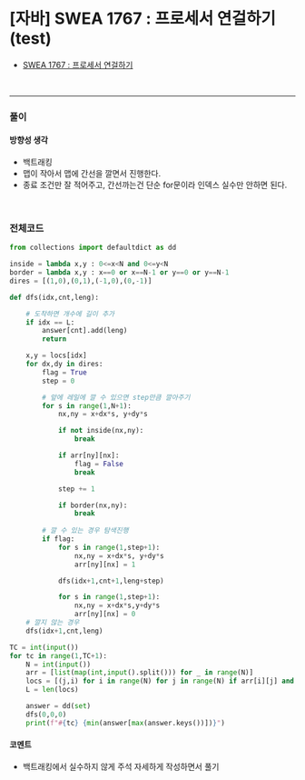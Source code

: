 # **[자바] SWEA 1767 : 프로세서 연걸하기 (test)**
* [SWEA 1767 : 프로세서 연걸하기](https://swexpertacademy.com/main/code/problem/problemDetail.do?contestProbId=AV4suNtaXFEDFAUf)
<br>

---

### **풀이**

#### **방향성 생각**
* 백트래킹
* 맵이 작아서 맵에 간선을 깔면서 진행한다.
* 종료 조건만 잘 적어주고, 간선까는건 단순 for문이라 인덱스 실수만 안하면 된다.

<br>


### **전체코드**
```python
from collections import defaultdict as dd

inside = lambda x,y : 0<=x<N and 0<=y<N
border = lambda x,y : x==0 or x==N-1 or y==0 or y==N-1
dires = [(1,0),(0,1),(-1,0),(0,-1)]

def dfs(idx,cnt,leng):

    # 도착하면 개수에 길이 추가
    if idx == L:
        answer[cnt].add(leng)
        return

    x,y = locs[idx]
    for dx,dy in dires:
        flag = True
        step = 0

        # 앞에 레일에 깔 수 있으면 step만큼 깔아주기
        for s in range(1,N+1):
            nx,ny = x+dx*s, y+dy*s

            if not inside(nx,ny): 
                break

            if arr[ny][nx]: 
                flag = False
                break

            step += 1

            if border(nx,ny): 
                break
        
        # 깔 수 있는 경우 탐색진행
        if flag:  
            for s in range(1,step+1):
                nx,ny = x+dx*s, y+dy*s
                arr[ny][nx] = 1

            dfs(idx+1,cnt+1,leng+step)

            for s in range(1,step+1):
                nx,ny = x+dx*s,y+dy*s
                arr[ny][nx] = 0
    # 깔지 않는 경우
    dfs(idx+1,cnt,leng)

TC = int(input())
for tc in range(1,TC+1):
    N = int(input())
    arr = [list(map(int,input().split())) for _ in range(N)]
    locs = [(j,i) for i in range(N) for j in range(N) if arr[i][j] and not border(j,i)]
    L = len(locs)

    answer = dd(set)
    dfs(0,0,0)
    print(f"#{tc} {min(answer[max(answer.keys())])}")
```

#### **코멘트**
* 백트래킹에서 실수하지 않게 주석 자세하게 작성하면서 풀기